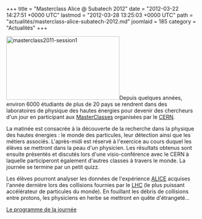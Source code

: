 +++
title = "Masterclass Alice @ Subatech 2012"
date = "2012-03-22 14:27:51 +0000 UTC"
lastmod = "2012-03-28 13:25:03 +0000 UTC"
path = "actualités/masterclass-alice-subatech-2012.md"
joomlaid = 185
category = "Actualités"
+++
<p><img src="images/Communication/masterclass/masterclass2011-session1.jpg" width="300" height="169" alt="masterclass2011-session1" longdesc="Fin de la visioconférence internationale de l'édition du 7 mars 2012 des Masterclass CERN, Subatech"/>Depuis quelques années, environ 6000 étudiants de plus de 20 pays se rendrent dans des laboratoires de physique des hautes énergies pour devenir des chercheurs d'un jour en participant aux <a href="http://www.physicsmasterclasses.org/index.php">MasterClasses</a> organisées par le <a href="http://public.web.cern.ch/Public/Welcome.html">CERN</a>.</p>
<p>La matinée est consacrée à la découverte de la recherche dans la physique des hautes énergies : le monde des particules, leur détection ainsi que les métiers associés. L'après-midi est réservé à l'exercice au cours duquel les élèves se mettront dans la peau d'un physicien. Les résultats obtenus sont ensuite présentés et discutés lors d'une visio-conférence avec le CERN à laquelle participeront également d'autres classes à travers le monde. La journée se termine par un petit quizz.</p>
<p>Les élèves pourront analyser les données de l'expérience <a href="http://aliceinfo.cern.ch/Public/Welcome.html">ALICE</a> acquises l'année dernière lors des collisions fournies par le <a href="http://www.lhc-france.fr/">LHC</a> (le plus puissant accélérateur de particules du monde). En fouillant les débris de collisions entre protons, les physiciens en herbe se mettront en quête d'étrangeté...</p>
<p><a href="http://indico.in2p3.fr/conferenceDisplay.py?ovw=True&amp;confId=6430">Le programme de la journée</a></p>